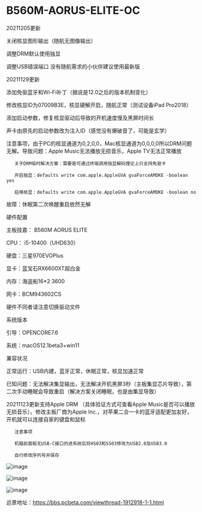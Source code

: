 # B560M-AORUS-ELITE-OC

20211205更新

关闭核显图形输出（随航无图像输出）

调整DRM默认使用独显

调整USB错误端口
没有随航需求的小伙伴建议使用最新版

20211129更新

添加免驱蓝牙和Wi-Fi补丁（据说是12.0之后的版本机制变化）

修改核显ID为07009B3E，核显硬解开启，随航正常（测试设备iPad Pro2018）

添加启动参数，修复核显驱动后导致的开机速度慢及黑屏时间长

声卡由原先的启动参数改为注入ID（感觉没有爆破音了，可能是玄学）

注意事项，由于PC的核显通道为0,2,0,0，Mac核显通道为0,0,0,0所以DRM问题无解。导致问题：Apple Music无法播放无损音乐，Apple TV无法正常播放

       关于DRM临时解决方案：需要是可通过终端调用独显解码理论上只支持免驱卡
       
       开启独显：defaults write com.apple.AppleGVA gvaForceAMDKE -boolean yes
       
       启用核显：defaults write com.apple.AppleGVA gvaForceAMDKE -boolean no
       
故障：休眠第二次唤醒重启依然无解

硬件配置

主板技嘉： B560M AORUS ELITE

CPU： i5-10400（UHD630）

硬盘：三星970EVOPlus

显卡：蓝宝石RX6600XT超白金

内存：海盗船16*2 3600

网卡：BCM943602CS

硬件不同者请注意切换驱动文件

系统版本

引导：OPENCORE7.6

系统：macOS12.1beta3+win11

兼容状况

正常运行：USB内建，蓝牙正常，休眠正常，核显加速正常

已知问题：无法解决集显输出，无法解决开机黑屏3秒（主板集显芯片导致），第二次手动睡眠会导致重启（解决方案关闭睡眠，也是由集显导致）

20211123更新支持Apple DRM （具体验证方式可查看Apple Music是否可以播放无损音乐）。修改主板厂商为Apple Inc.，对苹果二合一卡的蓝牙适配更加友好，开机就可以连接自家的键盘和鼠标

       注意事项
       
       机箱前面板无USB-C接口的进系统后将HS03和SS03修改为USB2.0及USB3.0
       
       自行修改序列号并保存
       
![image](https://user-images.githubusercontent.com/57509476/144055359-7ba7c6d5-16a2-4502-80d7-68daad9f52e0.png)

![image](https://user-images.githubusercontent.com/57509476/144055448-282c10e3-f78a-427b-a5b9-a36fcdf11597.png)

![image](https://user-images.githubusercontent.com/57509476/144055499-f83cbf91-e341-46d1-97d4-32ffbfb51a1f.png)

远景地址：https://bbs.pcbeta.com/viewthread-1912918-1-1.html
